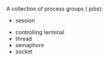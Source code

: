 A collection of process groups ( jobs):
+ session
* controlling terminal
* thread
* semaphore
* socket
